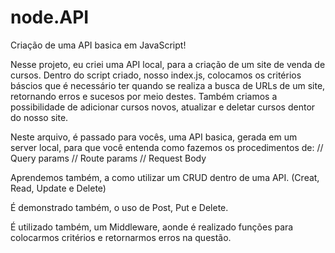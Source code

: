 # node.API
Criação de uma API basica em JavaScript!

Nesse projeto, eu criei uma API local, para a criação de um site de venda de cursos.
 Dentro do script criado, nosso index.js, colocamos os critérios báscios que é necessário ter quando se realiza a busca de URLs de um site, retornando erros e sucesos por meio destes.
 Também criamos a possibilidade de adicionar cursos novos, atualizar e deletar cursos dentor do nosso site.

Neste arquivo, é passado para vocês, uma API basica, gerada em um server local, para que você entenda como fazemos os procedimentos de:
// Query params
// Route params
// Request Body

Aprendemos também, a como utilizar um CRUD dentro de uma API. (Creat, Read, Update e Delete)

É demonstrado também, o uso de Post, Put e Delete.

É utilizado também, um Middleware, aonde é realizado funções para colocarmos critérios e retornarmos erros na questão.
